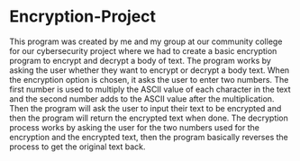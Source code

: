 # Encryption-Project
This program was created by me and my group at our community college for our cybersecurity project where we had to create a basic encryption program to encrypt and decrypt a body of text. The program works by asking the user whether they want to encrypt or decrypt a body text. When the encryption option is chosen, it asks the user to enter two numbers. The first number is used to multiply the ASCII value of each character in the text and the second number adds to the ASCII value after the multiplication. Then the program will ask the user to input their text to be encrypted and then the program will return the encrypted text when done. The decryption process works by asking the user for the two numbers used for the encryption and the encrypted text, then the program basically reverses the process to get the original text back.
